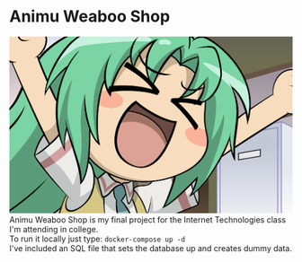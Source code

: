 # Animu Weaboo Shop
![Animu Weaboo Shop](https://raw.githubusercontent.com/sadboyzvone/it-2021/master/public_html/images/excited.png)
<br>
Animu Weaboo Shop is my final project for the Internet Technologies class I'm attending in college.<br>
To run it locally just type: `docker-compose up -d`<br>
I've included an SQL file that sets the database up and creates dummy data.